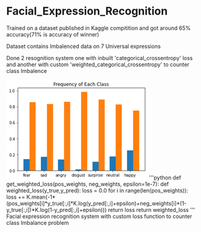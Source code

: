 # Facial_Expression_Recognition
<p>Trained on a dataset published in Kaggle compitition and got around 65% accuracy(71% is accuracy of winner)</p>
<p>Dataset contains Imbalenced data on 7 Universal expressions</p>
<p>Done 2 resognition system one with inbuilt 'categorical_crossentropy' loss and another with custom 'weighted_categorical_crossentropy' to counter class Imbalence</p>
<img src='ClassFrequency.png'>
'''python
def get_weighted_loss(pos_weights, neg_weights, epsilon=1e-7):
  def weighted_loss(y_true,y_pred):
    loss = 0.0
    for i in range(len(pos_weights)):
      loss += K.mean(-1*(pos_weights[i]*y_true[:,i]*K.log(y_pred[:,i]+epsilon)+neg_weights[i]*(1-y_true[:,i])*K.log(1-y_pred[:,i]+epsilon)))
    return loss
  return weighted_loss
'''
</code>
Facial expression recognition system with custom loss function to counter class Imbalance problem 
